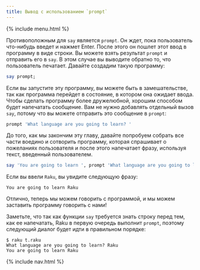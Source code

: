```yaml
---
title: Вывод с использованием `prompt`
---
```


{% include menu.html %}

Противоположным для `say` является `prompt`. Он ждет, пока пользователь
что-нибудь введет и нажмет Enter. После этого он пошлет этот ввод в программу в
виде строки. Вы можете взять результат `prompt` и отправить его в `say`. В этом
случае вы выводите обратно то, что пользователь печатает. Давайте создадим такую
программу:

```raku
say prompt;
```

Если вы запустите эту программу, вы можете быть в замешательстве, так как
программа перейдет в состояние, в котором она ожидает ввода. Чтобы сделать
программу более дружелюбной, хорошим способом будет напечатать сообщение. Вам не
нужно добавлять отдельный вызов `say`, потому что вы можете отправить это
сообщение в `prompt`:

```raku
prompt 'What language are you going to learn? '
```

До того, как мы закончим эту главу, давайте попробуем собрать все части воедино
и сотворить программу, которая спрашивает о пожеланиях пользователя и после
этого напечатает фразу, используя текст, введенный пользователем.

```raku
say 'You are going to learn ', prompt 'What language are you going to learn? ';
```

Если вы ввели `Raku`, вы увидите следующую фразу:

```
You are going to learn Raku
```

Отлично, теперь мы можем говорить с программой, и мы можем заставить программу
говорить с нами!

Заметьте, что так как функции `say` требуется знать строку перед тем, как ее
напечатать, Raku в первую очередь выполнит `prompt`, поэтому следующий диалог
будет идти в правильном порядке:

```console
$ raku t.raku
What language are you going to learn? Raku
You are going to learn Raku
```

{% include nav.html %}
